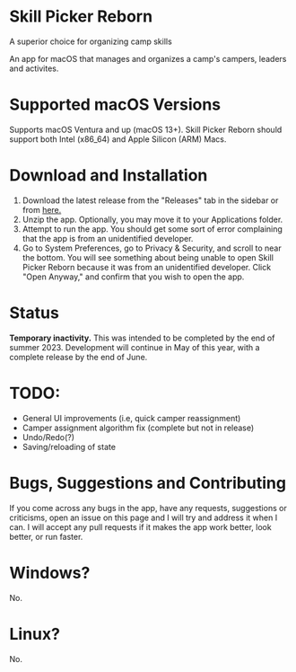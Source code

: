 # Skill Picker Reborn
A superior choice for organizing camp skills

An app for macOS that manages and organizes a camp's campers, leaders and activites.

# Supported macOS Versions
Supports macOS Ventura and up (macOS 13+). Skill Picker Reborn should support both Intel (x86_64) and Apple Silicon (ARM) Macs.

# Download and Installation
1. Download the latest release from the "Releases" tab in the sidebar or from [here.](https://github.com/leif-motif/skill-picker-reborn/releases/)
2. Unzip the app. Optionally, you may move it to your Applications folder.
3. Attempt to run the app. You should get some sort of error complaining that the app is from an unidentified developer.
4. Go to System Preferences, go to Privacy & Security, and scroll to near the bottom. You will see something about being unable to open Skill Picker Reborn because it was from an unidentified developer. Click "Open Anyway," and confirm that you wish to open the app.

# Status
**Temporary inactivity.** This was intended to be completed by the end of summer 2023. Development will continue in May of this year, with a complete release by the end of June.

# TODO:
- General UI improvements (i.e, quick camper reassignment)
- Camper assignment algorithm fix (complete but not in release)
- Undo/Redo(?)
- Saving/reloading of state

# Bugs, Suggestions and Contributing
If you come across any bugs in the app, have any requests, suggestions or criticisms, open an issue on this page and I will try and address it when I can. I will accept any pull requests if it makes the app work better, look better, or run faster.

# Windows?
No.

# Linux?
No.
